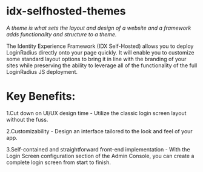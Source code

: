 # idx-selfhosted-themes

*A theme is what sets the layout and design of a website and a framework adds functionality and structure to a theme.*

The Identity Experience Framework (IDX Self-Hosted) allows you to deploy LoginRadius directly onto your page quickly. It will enable you to customize some standard layout options to bring it in line with the branding of your sites while preserving the ability to leverage all of the functionality of the full LoginRadius JS deployment.


# Key Benefits:

1.Cut down on UI/UX design time - Utilize the classic login screen layout without the fuss.

2.Customizability - Design an interface tailored to the look and feel of your app.

3.Self-contained and straightforward front-end implementation - With the Login Screen configuration section of the Admin Console, you can create a complete login screen from start to finish.
